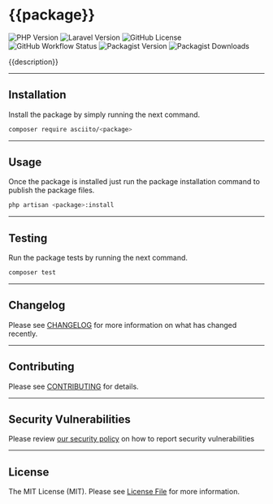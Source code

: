 # {{package}}


![PHP Version](https://img.shields.io/badge/PHP-^8.1-blue?logo=php)
![Laravel Version](https://img.shields.io/badge/Laravel-^10.23.1-red?logo=laravel)
![GitHub License](https://img.shields.io/github/license/asciito/<package>?label=License&color=red)
![GitHub Workflow Status](https://img.shields.io/github/actions/workflow/status/asciito/<package>/run-tests.yml?label=Tests)
![Packagist Version](https://img.shields.io/packagist/v/asciito/<package>?label=Latest)
![Packagist Downloads](https://img.shields.io/packagist/dm/asciito/<package>?label=Downloads&color=red)

{{description}}

---

## Installation

Install the package by simply running the next command.

````bash
composer require asciito/<package>
````

---

## Usage

Once the package is installed just run the package installation command to
publish the package files.

```bash
php artisan <package>:install
```

---

## Testing

Run the package tests by running the next command.

```bash
composer test
```

---

## Changelog

Please see [CHANGELOG](./CHANGELOG.md) for more information on what has changed recently.

---

## Contributing

Please see [CONTRIBUTING](./CONTRIBUTING.md) for details.

---

## Security Vulnerabilities

Please review [our security policy](../../security/policy) on how to report security vulnerabilities

---

## License

The MIT License (MIT). Please see [License File](./LICENSE.md) for more information.
